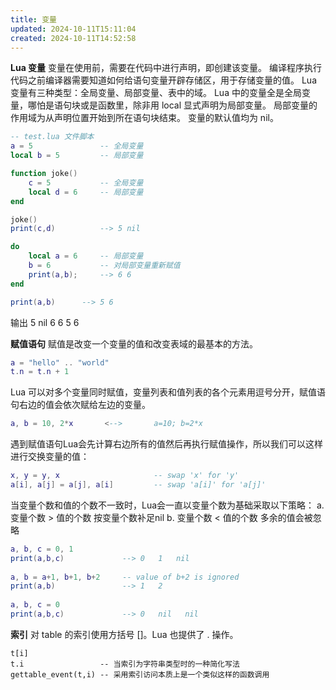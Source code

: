 ```yaml
---
title: 变量
updated: 2024-10-11T15:11:04
created: 2024-10-11T14:52:58
---
```


**Lua 变量**
变量在使用前，需要在代码中进行声明，即创建该变量。
编译程序执行代码之前编译器需要知道如何给语句变量开辟存储区，用于存储变量的值。
Lua 变量有三种类型：全局变量、局部变量、表中的域。
Lua 中的变量全是全局变量，哪怕是语句块或是函数里，除非用 local 显式声明为局部变量。
局部变量的作用域为从声明位置开始到所在语句块结束。
变量的默认值均为 nil。
```lua
-- test.lua 文件脚本
a = 5               -- 全局变量
local b = 5         -- 局部变量

function joke()
    c = 5           -- 全局变量
    local d = 6     -- 局部变量
end

joke()
print(c,d)          --> 5 nil

do 
    local a = 6     -- 局部变量
    b = 6           -- 对局部变量重新赋值
    print(a,b);     --> 6 6
end

print(a,b)      --> 5 6
```
输出
5  nil
6  6
5  6

**赋值语句**
赋值是改变一个变量的值和改变表域的最基本的方法。
```lua
a = "hello" .. "world"
t.n = t.n + 1
```
Lua 可以对多个变量同时赋值，变量列表和值列表的各个元素用逗号分开，赋值语句右边的值会依次赋给左边的变量。
```lua
a, b = 10, 2*x       <-->       a=10; b=2*x
```
遇到赋值语句Lua会先计算右边所有的值然后再执行赋值操作，所以我们可以这样进行交换变量的值：
```lua
x, y = y, x                     -- swap 'x' for 'y'
a[i], a[j] = a[j], a[i]         -- swap 'a[i]' for 'a[j]'
```
当变量个数和值的个数不一致时，Lua会一直以变量个数为基础采取以下策略：
a. 变量个数 > 值的个数             按变量个数补足nil
b. 变量个数 < 值的个数             多余的值会被忽略


```lua
a, b, c = 0, 1
print(a,b,c)             --> 0   1   nil
 
a, b = a+1, b+1, b+2     -- value of b+2 is ignored
print(a,b)               --> 1   2
 
a, b, c = 0
print(a,b,c)             --> 0   nil   nil
```
**索引**
对 table 的索引使用方括号 \[\]。Lua 也提供了 . 操作。
```
t[i]
t.i                 -- 当索引为字符串类型时的一种简化写法
gettable_event(t,i) -- 采用索引访问本质上是一个类似这样的函数调用
```
